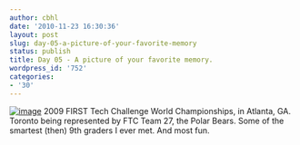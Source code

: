 ```yaml
---
author: cbhl
date: '2010-11-23 16:30:36'
layout: post
slug: day-05-a-picture-of-your-favorite-memory
status: publish
title: Day 05 - A picture of your favorite memory.
wordpress_id: '752'
categories:
- '30'
---
```


[![image](http://blog.azuresky.ca/blog/wp-content/uploads/2010/11/n1656720607_30541760_6110399.jpg "n1656720607_30541760_6110399")](http://blog.azuresky.ca/blog/wp-content/uploads/2010/11/n1656720607_30541760_6110399.jpg)
2009 FIRST Tech Challenge World Championships, in Atlanta, GA. Toronto
being represented by FTC Team 27, the Polar Bears. Some of the smartest
(then) 9th graders I ever met. And most fun.
